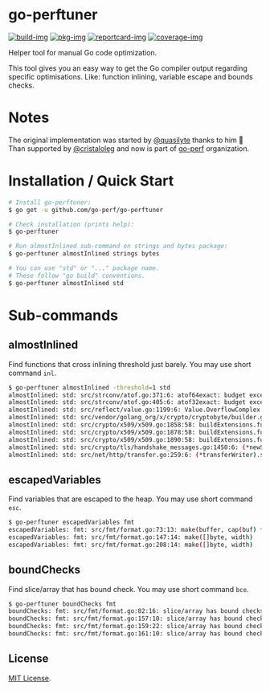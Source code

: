 # go-perftuner

[![build-img]][build-url]
[![pkg-img]][pkg-url]
[![reportcard-img]][reportcard-url]
[![coverage-img]][coverage-url]

Helper tool for manual Go code optimization.

This tool gives you an easy way to get the Go compiler output regarding specific optimisations. Like: function inlining, variable escape and bounds checks.

# Notes

The original implementation was started by [@quasilyte](https://github.com/quasilyte) thanks to him :tada: Than supported by [@cristaloleg](https://github.com/cristaloleg) and now is part of [go-perf](https://github.com/go-perf) organization.

# Installation / Quick Start

```bash
# Install go-perftuner:
$ go get -u github.com/go-perf/go-perftuner

# Check installation (prints help):
$ go-perftuner

# Run almostInlined sub-command on strings and bytes package:
$ go-perftuner almostInlined strings bytes

# You can use "std" or "..." package name.
# These follow "go build" conventions.
$ go-perftuner almostInlined std
```

# Sub-commands

## almostInlined

Find functions that cross inlining threshold just barely. You may use short command `inl`.

```bash
$ go-perftuner almostInlined -threshold=1 std
almostInlined: std: src/strconv/atof.go:371:6: atof64exact: budget exceeded by 1
almostInlined: std: src/strconv/atof.go:405:6: atof32exact: budget exceeded by 1
almostInlined: std: src/reflect/value.go:1199:6: Value.OverflowComplex: budget exceeded by 1
almostInlined: std: src/vendor/golang_org/x/crypto/cryptobyte/builder.go:77:6: (*Builder).AddUint16: budget exceeded by 1
almostInlined: std: src/crypto/x509/x509.go:1858:58: buildExtensions.func2.1.1: budget exceeded by 1
almostInlined: std: src/crypto/x509/x509.go:1878:58: buildExtensions.func2.3.1: budget exceeded by 1
almostInlined: std: src/crypto/x509/x509.go:1890:58: buildExtensions.func2.4.1: budget exceeded by 1
almostInlined: std: src/crypto/tls/handshake_messages.go:1450:6: (*newSessionTicketMsg).marshal: budget exceeded by 1
almostInlined: std: src/net/http/transfer.go:259:6: (*transferWriter).shouldSendContentLength: budget exceeded by 1
```

## escapedVariables

Find variables that are escaped to the heap. You may use short command `esc`.

```bash
$ go-perftuner escapedVariables fmt
escapedVariables: fmt: src/fmt/format.go:73:13: make(buffer, cap(buf) * 2 + n)
escapedVariables: fmt: src/fmt/format.go:147:14: make([]byte, width)
escapedVariables: fmt: src/fmt/format.go:208:14: make([]byte, width)
```

## boundChecks

Find slice/array that has bound check. You may use short command `bce`.

```bash
$ go-perftuner boundChecks fmt
boundChecks: fmt: src/fmt/format.go:82:16: slice/array has bound checks
boundChecks: fmt: src/fmt/format.go:157:10: slice/array has bound checks
boundChecks: fmt: src/fmt/format.go:159:22: slice/array has bound checks
boundChecks: fmt: src/fmt/format.go:161:10: slice/array has bound checks
```

## License

[MIT License](LICENSE).

[build-img]: https://github.com/go-perf/go-perftuner/workflows/build/badge.svg
[build-url]: https://github.com/go-perf/go-perftuner/actions
[pkg-img]: https://pkg.go.dev/badge/go-perf/go-perftuner
[pkg-url]: https://pkg.go.dev/github.com/go-perf/go-perftuner
[reportcard-img]: https://goreportcard.com/badge/go-perf/go-perftuner
[reportcard-url]: https://goreportcard.com/report/go-perf/go-perftuner
[coverage-img]: https://codecov.io/gh/go-perf/go-perftuner/branch/main/graph/badge.svg
[coverage-url]: https://codecov.io/gh/go-perf/go-perftuner
